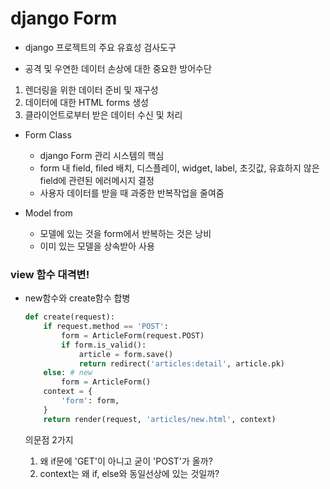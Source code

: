 # django Form



- django 프로젝트의 주요 유효성 검사도구

- 공격 및 우연한 데이터 손상에 대한 중요한 방어수단

1. 렌더링을 위한 데이터 준비 및 재구성
2. 데이터에 대한 HTML forms 생성
3. 클라이언트로부터 받은 데이터 수신 및 처리

- Form Class
  - django Form 관리 시스템의 핵심
  - form 내 field, filed 배치, 디스플레이, widget, label, 초깃값, 유효하지 않은 field에 관련된 에러메시지 결정
  - 사용자 데이터를 받을 때 과중한 반복작업을 줄여줌

- Model from
  - 모델에 있는 것을 form에서 반복하는 것은 낭비
  - 이미 있는 모델을 상속받아 사용

### view 함수 대격변!

- new함수와 create함수 합병

  ```python
  def create(request):
      if request.method == 'POST':
          form = ArticleForm(request.POST)
          if form.is_valid():
              article = form.save()
              return redirect('articles:detail', article.pk)
      else: # new
          form = ArticleForm()
      context = {
          'form': form,
      }
      return render(request, 'articles/new.html', context)
  ```

  의문점 2가지

  1. 왜 if문에 'GET'이 아니고 굳이 'POST'가 올까?
  2. context는 왜 if, else와 동일선상에 있는 것일까?